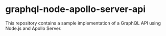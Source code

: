 # graphql-node-apollo-server-api
 This repository contains a sample implementation of a GraphQL API using Node.js and Apollo Server.
